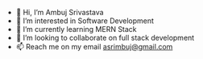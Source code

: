 - 👋 Hi, I’m Ambuj Srivastava
- 👀 I’m interested in Software Development
- 🌱 I’m currently learning MERN Stack
- 💞️ I’m looking to collaborate on full stack development
- 📫 Reach me on my email asrimbuj@gmail.com

<!---
Ambuj2311/Ambuj2311 is a ✨ special ✨ repository because its `README.md` (this file) appears on your GitHub profile.
You can click the Preview link to take a look at your changes.
--->

